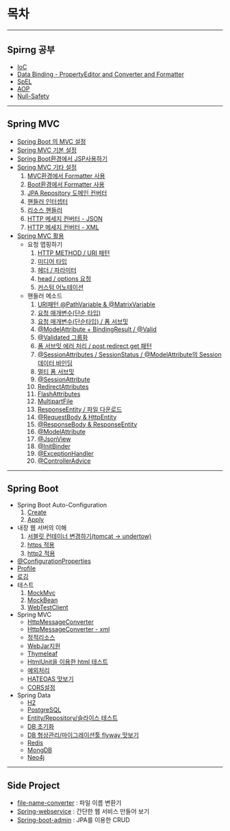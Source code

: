 # 목차
- - -   
## Spirng 공부
- [IoC](https://github.com/rldnddl87/Spring/tree/master/spring-ioc)
- [Data Binding - PropertyEditor and Converter and Formatter](https://github.com/rldnddl87/Spring/tree/master/spring-databinder)
- [SpEL](https://github.com/rldnddl87/Spring/tree/master/spring-el)
- [AOP](https://github.com/rldnddl87/Spring/tree/master/spring-aop)
- [Null-Safety](https://github.com/rldnddl87/Spring/tree/master/spring-null-safety)
- - -  
## Spring MVC
- [Spring Boot 의 MVC 설정](https://github.com/rldnddl87/Spring/tree/master/spring-mvc/mvc1)
- [Spring MVC 기본 설정](https://github.com/rldnddl87/Spring/tree/master/spring-mvc/basicservlet) 
- [Spring Boot환경에서 JSP사용하기](https://github.com/rldnddl87/Spring/tree/master/spring-mvc/demo-jsp)
- [Spring MVC 기타 설정](https://github.com/rldnddl87/Spring/tree/master/spring-mvc/demo-boot-mvc)
	1. [MVC환경에서 Formatter 사용](https://github.com/rldnddl87/Spring/commit/4fb05b1dbae59dfdb6d38b653ca45eec14ff586e#diff-a2d42c4e0ae8b26c60004ee29804b68a)
	2. [Boot환경에서 Formatter 사용](https://github.com/rldnddl87/Spring/commit/a4683017bfd629616e8532378b7561b998f3cd3b#diff-a2d42c4e0ae8b26c60004ee29804b68a)
	3. [JPA Repository 도메인 컨버터](https://github.com/rldnddl87/Spring/commit/8f7802e3e3b1bebe8ff1eba5539610a352888f9c#diff-a2d42c4e0ae8b26c60004ee29804b68a)
	4. [핸들러 인터셉터](https://github.com/rldnddl87/Spring/commit/7f31245afb87f0b5782367c5696a583fe054091f#diff-a2d42c4e0ae8b26c60004ee29804b68a)
	5. [리소스 핸들러](https://github.com/rldnddl87/Spring/commit/560b2498bc9dbb40a518ea4c05701ad5434a9fd4#diff-a2d42c4e0ae8b26c60004ee29804b68a)
	6. [HTTP 메세지 컨버터 - JSON](https://github.com/rldnddl87/Spring/commit/45543f1f629e30a5bdc00b79a2309c18adc25eb1#diff-a2d42c4e0ae8b26c60004ee29804b68a)
	7. [HTTP 메세지 컨버터 - XML](https://github.com/rldnddl87/Spring/commit/fe05d2f20ce6720ca0d0c31b21cc958149161672#diff-a2d42c4e0ae8b26c60004ee29804b68a)
- [Spring MVC 활용](https://github.com/rldnddl87/Spring/tree/master/spring-mvc/demo-web-mvc)
	- 요청 맵핑하기  
		1. [HTTP METHOD / URI 패턴](https://github.com/rldnddl87/Spring/commit/408df5a8c477da210aaf5c3e6eca1e68785f39fb#diff-671cb6602c95d6bf30d96a92cbfdff1f)
		2. [미디어 타입](https://github.com/rldnddl87/Spring/commit/00c4903804fe26746c5cbc90755fd5798081b38f#diff-671cb6602c95d6bf30d96a92cbfdff1f)
		3. [헤더 / 파라미터](https://github.com/rldnddl87/Spring/commit/185cb21fa76d327feca992aa30c43d9b721b220a#diff-671cb6602c95d6bf30d96a92cbfdff1f)
		4. [head / options 요청](https://github.com/rldnddl87/Spring/commit/bb6a41557d3c55ce44210c874d7a612346816db3#diff-671cb6602c95d6bf30d96a92cbfdff1f)
		5. [커스텀 어노테이션](https://github.com/rldnddl87/Spring/commit/220f6e8904f974fb70e2f6a1b90473cce1d07589#diff-671cb6602c95d6bf30d96a92cbfdff1f)
	- 핸들러 메소드  
		1. [URI패턴 @PathVariable & @MatrixVariable](https://github.com/rldnddl87/Spring/commit/81628054b8d53f3148b8452c425351e34b2240ec#diff-671cb6602c95d6bf30d96a92cbfdff1f)
		2. [요청 매개변수(단순 타입)](https://github.com/rldnddl87/Spring/commit/c02bc28cb8c395eaf26b1150dc13ce669f27294c#diff-671cb6602c95d6bf30d96a92cbfdff1f)
		3. [요청 매개변수(단순타입) / 폼 서브밋](https://github.com/rldnddl87/Spring/commit/5880107051689e80f0768272a5fe22ad21df42d3#diff-671cb6602c95d6bf30d96a92cbfdff1f)
		4. [@ModelAttribute + BindingResult / @Valid](https://github.com/rldnddl87/Spring/commit/455e9814812df4d03507f5437280ef7724553981#diff-671cb6602c95d6bf30d96a92cbfdff1f)
		5. [@Validated 그룹화](https://github.com/rldnddl87/Spring/commit/9f785abfcb7c1858b7fcfaf0f2f3359c513c04e2#diff-671cb6602c95d6bf30d96a92cbfdff1f)
		6. [폼 서브밋 에러 처리 / post,redirect,get 패턴](https://github.com/rldnddl87/Spring/commit/739bcea0168e6bdd5eb86f075dd04b98468bab87#diff-671cb6602c95d6bf30d96a92cbfdff1f)
		7. [@SessionAttributes / SessionStatus / @ModelAttribute의 Session 데이터 바인딩](https://github.com/rldnddl87/Spring/commit/b8083f080584a802c326c8d21138f62c111637b5#diff-671cb6602c95d6bf30d96a92cbfdff1f)
		8. [멀티 폼 서브밋](https://github.com/rldnddl87/Spring/commit/5dc20bddd3e8d42d549d17f6dea829ea09f41001#diff-671cb6602c95d6bf30d96a92cbfdff1f)
		9. [@SessionAttribute](https://github.com/rldnddl87/Spring/commit/55bc6561ec8e1a539811299ab5ff079c52ca7094#diff-671cb6602c95d6bf30d96a92cbfdff1f)
		10. [RedirectAttributes](https://github.com/rldnddl87/Spring/commit/a7ae14337246891edabb22245270ea6f4183b921#diff-671cb6602c95d6bf30d96a92cbfdff1f)
		11. [FlashAttributes](https://github.com/rldnddl87/Spring/commit/2d84763f2871222c5f96bef33c57431fc9086ec9#diff-671cb6602c95d6bf30d96a92cbfdff1f)
		12. [MultipartFile](https://github.com/rldnddl87/Spring/commit/3411acd391d0d2254859fcdadf1c9ddadcafbbac#diff-671cb6602c95d6bf30d96a92cbfdff1f)
		13. [ResponseEntity / 파일 다운로드](https://github.com/rldnddl87/Spring/commit/edb58ab56b22fd7e525ccfe3c7ba826c6be8fb3c#diff-671cb6602c95d6bf30d96a92cbfdff1f)
		14. [@RequestBody & HttpEntity](https://github.com/rldnddl87/Spring/commit/fadcb5e65e96ebd326ba1d25b9b66db8587f2047#diff-671cb6602c95d6bf30d96a92cbfdff1f)
		15. [@ResponseBody & ResponseEntity](https://github.com/rldnddl87/Spring/commit/7506f4dfe9c19c9b2c79b59f27c7120e4b9bba01#diff-671cb6602c95d6bf30d96a92cbfdff1f)
		16. [@ModelAttribute](https://github.com/rldnddl87/Spring/commit/869e1cdbe12216fc786c82e55720472b2c368f0e#diff-671cb6602c95d6bf30d96a92cbfdff1f)
		17. [@JsonView](https://github.com/rldnddl87/Spring/commit/52cad6ce019a2c447a5879a1ed9a3cacca3e6a75#diff-671cb6602c95d6bf30d96a92cbfdff1f)
		18. [@InitBinder](https://github.com/rldnddl87/Spring/commit/3a9bbfe550f6227e7ab4919451312ec6b68eea90#diff-671cb6602c95d6bf30d96a92cbfdff1f)
		19. [@ExceptionHandler](https://github.com/rldnddl87/Spring/commit/94bd6a8ebe5c7034f71c07741579f1f75e29edc7#diff-671cb6602c95d6bf30d96a92cbfdff1f)
		20. [@ControllerAdvice](https://github.com/rldnddl87/Spring/commit/9f25779aa7d6d24edc6d9ba9babc0fd3de57bd15#diff-671cb6602c95d6bf30d96a92cbfdff1f)
- - -
## Spring Boot
- Spring Boot Auto-Configuration
	1. [Create](https://github.com/rldnddl87/Spring/commit/16cddbd13bd718edccabbde7f7891e7985ec719c)
	2. [Apply](https://github.com/rldnddl87/Spring/commit/7eafd149dff9d88dbab37ac4a27451ec65a90c81)
- 내장 웹 서버의 이해
	1. [서블릿 컨테이너 변경하기(tomcat -> undertow)](https://github.com/rldnddl87/Spring/commit/73b7130b29bb564583972ab992860be709898bd9)
	2. [https 적용](https://github.com/rldnddl87/Spring/commit/2aa57f9a411e121bc15507cd516c22c0819b5376)
	3. [http2 적용](https://github.com/rldnddl87/Spring/commit/5a8b6d6897be0fa3375835e621d01632ce01739a)
- [@ConfigurationProperties](https://github.com/rldnddl87/Spring/commit/00f14283508b77315806a0e1d79adf0ea30c6100)
- [Profile](https://github.com/rldnddl87/Spring/commit/d3b39cf768b0a110909c89a2492e068016089b9e)
- [로깅](https://github.com/rldnddl87/Spring/commit/e1fd8a01a4cab2713dd63cd35b16480ae797c82b)
- 테스트
	1. [MockMvc](https://github.com/rldnddl87/Spring/commit/9ae39f0eea0d7df07dcaea96fec6fdd3d72e4c8b)
	2. [MockBean](https://github.com/rldnddl87/Spring/commit/490714aacd1cf55be5e2f56f4b9af99e37427389)
	3. [WebTestClient](https://github.com/rldnddl87/Spring/commit/62a3c10b189073386037b5ef915c7fde3414dfe9)
- Spring MVC
  - [HttpMessageConverter](https://github.com/rldnddl87/Spring/commit/8ac604953aaabc309e7c0f2ac7cf535c8fb39183)
  - [HttpMessageConverter - xml](https://github.com/rldnddl87/Spring/commit/4849dca4e9c1217d855f3f36240e5a98474dfb14)
  - [정적리소스](https://github.com/rldnddl87/Spring/commit/642e3a8c09e2afe8dc91a82d9f818045ea888b28)
  - [WebJar지원](https://github.com/rldnddl87/Spring/commit/19ddf6dc7aede898bdb5bae394fd49b265ae881e)
  - [Thymeleaf](https://github.com/rldnddl87/Spring/commit/2fe3b2ace645eec8b8418b15b74660cacf276a24)
  - [HtmlUnit을 이용한 html 테스트](https://github.com/rldnddl87/Spring/commit/f4f41e4098ff672aac7e9b42b2cac6c7ee050599)
  - [예외처리](https://github.com/rldnddl87/Spring/commit/a13dbeb3cd784dfb3b6d666672f9b974aa30b589)   
  - [HATEOAS 맛보기](https://github.com/rldnddl87/Spring/commit/571823342d80f0a8746608958a37f2bc2d381c82)
  - [CORS설정](https://github.com/rldnddl87/Spring/commit/e77ca5d07844dfff5c572103d68b0968c31beaca)
- Spring Data
  - [H2](https://github.com/rldnddl87/Spring/commit/eb158fcbfa61b3627052255bf03978b7aa2e8e86)
  - [PostgreSQL](https://github.com/rldnddl87/Spring/commit/9fb0d33fdc377dc07c9292848912a4ebe0750ba6)
  - [Entity/Repository/슬라이스 테스트](https://github.com/rldnddl87/Spring/commit/dd016aa590c23281c931066ad8f1cb0f7c635052)
  - [DB 초기화](https://github.com/rldnddl87/Spring/commit/df009c52d66dd19680614cecdf16293eac97c20a)
  - [DB 형상관리/마이그레이션툴 flyway 맛보기](https://github.com/rldnddl87/Spring/commit/02e167a1a3ff696da17c9cb3dd99eee1c3b85b04)
  - [Redis](https://github.com/rldnddl87/Spring/commit/8a1efb23f217ee7d72c1ea8bce84dc97150ae83e)
  - [MongDB](https://github.com/rldnddl87/Spring/commit/ac949471311b64c269208d072e57c31f26896342)
  - [Neo4j](https://github.com/rldnddl87/Spring/commit/f349b9ba6d5018c2525e1f112385ad455600e4f5)

- - -
## Side Project
- [file-name-converter](https://github.com/rldnddl87/Spring/tree/master/file-name-converter) : 파일 이름 변환기
- [Spring-webservice](https://github.com/rldnddl87/Spring/tree/master/spring-webservice) : 간단한 웹 서비스 만들어 보기
- [Spring-boot-admin](https://github.com/rldnddl87/Spring/tree/master/spring-boot-admin) : JPA를 이용한 CRUD